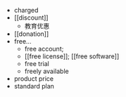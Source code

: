 - charged
- [[discount]]
    - 教育优惠
- [[donation]]
- free...
    - free account;
    - [[free license]]; [[free software]]
    - free trial
    - freely available
- product price
- standard plan
